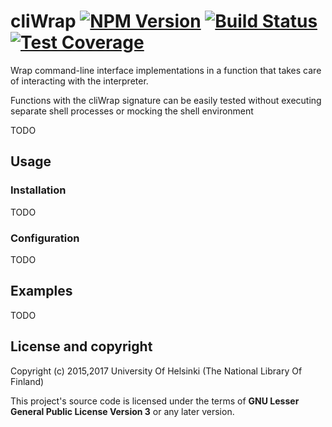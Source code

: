 # cliWrap [![NPM Version](https://img.shields.io/npm/v/cli-wrap.svg)](https://npmjs.org/package/cli-wrap) [![Build Status](https://travis-ci.org/NatLibFi/cli-wrap.svg)](https://travis-ci.org/NatLibFi/es6-polyfills) [![Test Coverage](https://codeclimate.com/github/NatLibFi/cli-wrap/badges/coverage.svg)](https://codeclimate.com/github/NatLibFi/cli-wrap/coverage)

Wrap command-line interface implementations in a function that takes care of interacting with the interpreter.

Functions with the cliWrap signature can be easily tested without executing separate shell processes or mocking the shell environment

TODO

## Usage

### Installation

TODO

### Configuration

TODO

## Examples

TODO

## License and copyright

Copyright (c) 2015,2017 University Of Helsinki (The National Library Of Finland)

This project's source code is licensed under the terms of **GNU Lesser General Public License Version 3** or any later version.

